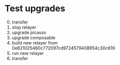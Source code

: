 # Test upgrades

0. transfer
1. stop relayer
2. upgrade picasso 
3. upgrade composable 
4. build new relayer from 0e621025460c772097cd9724579408954c30c619  
5. run new relayer
6. transfer
